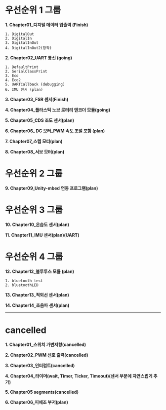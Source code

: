 # 우선순위 1 그룹
**1. Chapter01_디지털 데이터 입출력 (Finish)**

    1. DigitalOut
    2. DigitalIn
    3. DigitalInOut
    4. DigitalInOut2(창작)
**2. Chapter02_UART 통신 (going)**

    1. DefaultPrint
    2. SerialClassPrint
    3. Eco
    4. Eco2
    5. UARTCallback (debugging)
    6. IMU 센서 (plan)
**3. Chapter03_FSR 센서(Finish)**

**4. Chapter04_플라스틱 노브 로터리 엔코더 모듈(going)**

**5. Chapter05_CDS 조도 센서(plan)**

**6. Chapter06_ DC 모터_PWM 속도 조절 포함 (plan)**

**7. Chapter07_스텝 모터(plan)**

**8. Chapter08_서보 모터(plan)**

# 우선순위 2 그룹

**9. Chapter09_Unity-mbed 연동 프로그램(plan)**

# 우선순위 3 그룹

**10. Chapter10_온습도 센서(plan)**

**11. Chapter11_IMU 센서(plan)(UART)**

# 우선순위 4 그룹

**12. Chapter12_블루투스 모듈 (plan)**

    1. bluetooth test
    2. bluetoothLED

**13. Chapter13_적외선 센서(plan)**

**14. Chapter14_초음파 센서(plan)**

------------
# cancelled

**1. Chapter01_스위치 가변저항(cancelled)**

**2. Chapter02_PWM 신호 출력(cancelled)**

**3. Chapter03_인터럽트(cancelled)**

**4. Chapter04_타이머(wait, Timer, Ticker, Timeout)(센서 부분에 자연스럽게 추가)**

**5. Chapter05 segments(cancelled)**

**6. Chapter06_피에조 부저(plan)**

